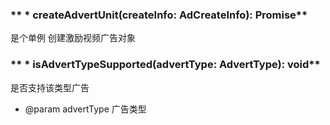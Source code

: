 ### ** * createAdvertUnit(createInfo: AdCreateInfo): Promise**
是个单例
创建激励视频广告对象


### ** * isAdvertTypeSupported(advertType: AdvertType): void**
是否支持该类型广告
- @param advertType 广告类型

